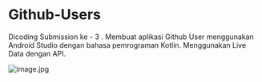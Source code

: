 # Github-Users
Dicoding Submission ke - 3 . Membuat aplikasi Github User menggunakan Android Studio dengan bahasa pemrograman Kotlin. Menggunakan Live Data dengan API.


![image.jpg]({https://github.com/septianrestun/Github-Users/blob/master/dokumentasi/beranda.jpg})
